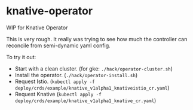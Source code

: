 # knative-operator
WIP for Knative Operator

This is very rough. It really was trying to see how much the controller can
reconcile from semi-dynamic yaml config. 

To try it out:

- Start with a clean cluster. (for gke: `./hack/operator-cluster.sh`)
- Install the operator. (`./hack/operator-install.sh`)
- Request Istio. (`kubectl apply -f deploy/crds/example/knative_v1alpha1_knativeistio_cr.yaml`)
- Request Knative (`kubectl apply -f deploy/crds/example/knative_v1alpha1_knative_cr.yaml`)
